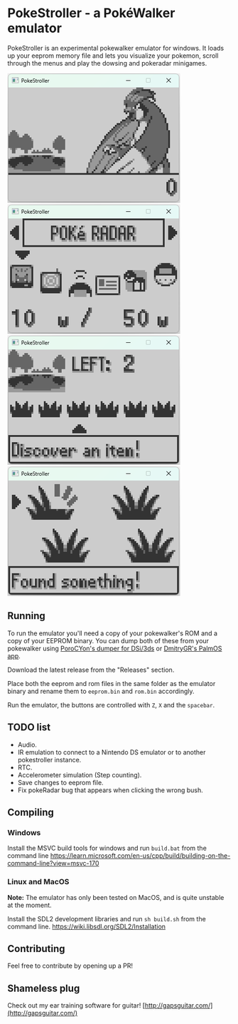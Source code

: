 # PokeStroller - a PokéWalker emulator
PokeStroller is an experimental pokewalker emulator for windows. It loads up your eeprom memory file and lets you visualize your pokemon, scroll through the menus and play the dowsing and pokeradar minigames.

![home](https://github.com/jpcerrone/pokestroller/blob/master/img/home.gif)
![menu](https://github.com/jpcerrone/pokestroller/blob/master/img/menu.gif)
![dowsing](https://github.com/jpcerrone/pokestroller/blob/master/img/dowsing.gif)
![battle](https://github.com/jpcerrone/pokestroller/blob/master/img/battle.gif)

## Running
To run the emulator you'll need a copy of your pokewalker's ROM and a copy of your EEPROM binary. You can dump both of these from your pokewalker using [PoroCYon's dumper for DSi/3ds](https://gitlab.ulyssis.org/pcy/pokewalker-rom-dumper) or [DmitryGR's PalmOS app](https://dmitry.gr/?r=05.Projects&proj=28.%20pokewalker#_TOC_377b8050cfd1e60865685a4ca39bc4c0).

Download the latest release from the "Releases" section. 

Place both the eeprom and rom files in the same folder as the emulator binary and rename them to `eeprom.bin` and `rom.bin` accordingly.

Run the emulator, the buttons are controlled with `Z`, `X` and the `spacebar`.

## TODO list
- Audio.
- IR emulation to connect to a Nintendo DS emulator or to another pokestroller instance.
- RTC.
- Accelerometer simulation (Step counting).
- Save changes to eeprom file.
- Fix pokeRadar bug that appears when clicking the wrong bush.

## Compiling
### Windows
Install the MSVC build tools for windows and run `build.bat` from the command line
https://learn.microsoft.com/en-us/cpp/build/building-on-the-command-line?view=msvc-170

### Linux and MacOS
**Note:** The emulator has only been tested on MacOS, and is quite unstable at the moment.

Install the SDL2 development libraries and run `sh build.sh` from the command line.
https://wiki.libsdl.org/SDL2/Installation

## Contributing
Feel free to contribute by opening up a PR!

## Shameless plug
Check out my ear training software for guitar! [http://gapsguitar.com/](http://gapsguitar.com/)
